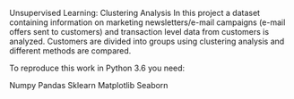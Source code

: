 Unsupervised Learning: Clustering Analysis
In this project a dataset containing information on marketing 
newsletters/e-mail campaigns (e-mail offers sent to customers) and transaction level data from customers is analyzed.
Customers are divided into groups using clustering analysis and different methods are compared.

To reproduce this work in Python 3.6 you need:

Numpy
Pandas
Sklearn
Matplotlib
Seaborn

